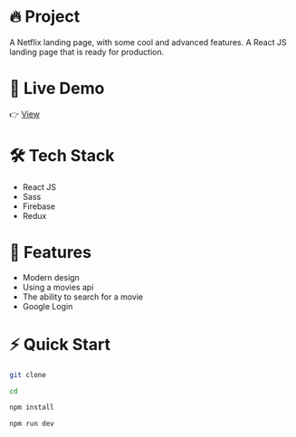 # 🔥 Project

A Netflix landing page, with some cool and advanced features. A React JS landing page that is ready for production.

# 🔗 Live Demo

👉 [View]()

# 🛠️ Tech Stack
- React JS
- Sass
- Firebase
- Redux

# 💎 Features
- Modern design
- Using a movies api
- The ability to search for a movie
- Google Login

# ⚡ Quick Start

```bash
git clone

cd

npm install

npm run dev
```